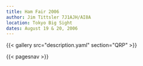 ```yaml
---
title: Ham Fair 2006
author: Jim Tittsler 7J1AJH/AI8A
location: Tokyo Big Sight
dates: August 19 & 20, 2006
---
```


{{< gallery src="description.yaml" section="QRP" >}}

{{< pagesnav >}}

